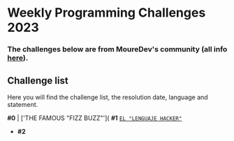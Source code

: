 # Weekly Programming Challenges 2023
### The challenges below are from MoureDev's community (all info [here](https://retosdeprogramacion.com/semanales2023)).

## Challenge list
Here you will find the challenge list, the resolution date, language and statement.

**#0** | ['THE FAMOUS "FIZZ BUZZ"'](
**#1** [`EL "LENGUAJE HACKER"`]()
* **#2** 
